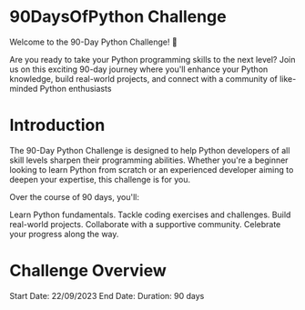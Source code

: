 # 90DaysOfPython Challenge 

Welcome to the 90-Day Python Challenge! 🚀

Are you ready to take your Python programming skills to the next level? Join us on this exciting 90-day journey where you'll enhance your Python knowledge, build real-world projects, and connect with a community of like-minded Python enthusiasts


# Introduction
The 90-Day Python Challenge is designed to help Python developers of all skill levels sharpen their programming abilities. Whether you're a beginner looking to learn Python from scratch or an experienced developer aiming to deepen your expertise, this challenge is for you.

Over the course of 90 days, you'll:

Learn Python fundamentals.
Tackle coding exercises and challenges.
Build real-world projects.
Collaborate with a supportive community.
Celebrate your progress along the way.


# Challenge Overview
Start Date: 22/09/2023
End Date: 
Duration: 90 days
